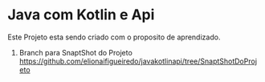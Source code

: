 # Java com Kotlin e Api 

Este Projeto esta sendo criado com o proposito de aprendizado. 
1. Branch para SnaptShot do Projeto
    https://github.com/elionaifigueiredo/javakotlinapi/tree/SnaptShotDoProjeto
